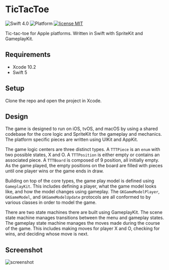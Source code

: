 # TicTacToe

![Swift 4.0](https://img.shields.io/badge/swift-4.0-orange.svg)
![Platform](https://img.shields.io/badge/platform-iOS%20%7C%20macOS%20%7C%20tvOS-blue.svg)
[![license MIT](https://img.shields.io/badge/license-MIT-lightgray.svg)](http://opensource.org/licenses/MIT)

Tic-tac-toe for Apple platforms. Written in Swift with SpriteKit and GameplayKit.

## Requirements

* Xcode 10.2
* Swift 5

## Setup

Clone the repo and open the project in Xcode.

## Design

The game is designed to run on iOS, tvOS, and macOS by using a shared codebase for the core logic and SpriteKit for the gameplay and mechanics. The platform specific pieces are written using UIKit and AppKit.

The game logic centers are three distinct types. A `TTTPiece` is an `enum` with two possible states, X and O. A `TTTPosition` is either empty or contains an associated piece. A `TTTBoard` is composed of 9 position, all initially empty. As the game played, the empty positions on the board are filled with pieces until one player wins or the game ends in draw.

Building on top of the core types, the game play model is defined using `GameplayKit`. This includes defining a player, what the game model looks like, and how the model changes using gameplay. The `GKGameModelPlayer`, `GKGameModel`, and `GKGameModelUpdate` protocols are all conformed to by various classes in order to model the game.

There are two state machines there are built using GameplayKit. The scene state machine manages transitions between the menu and gameplay states. The gameplay state machine manages the moves made during the course of the game. This includes making moves for player X and O, checking for wins, and deciding whose move is next.

## Screenshot

![screenshot](http://i.imgur.com/g62uMtw.gif)
 